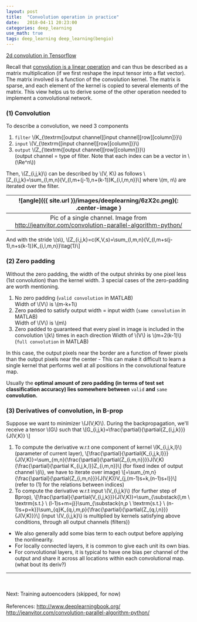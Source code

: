 ```yaml
---
layout: post
title:  "Convolution operation in practice"
date:   2018-04-11 20:23:00
categories: deep_learning
use_math: true
tags: deep_learning deep_learning(bengio)
---
```

<a href="https://www.tensorflow.org/api_docs/python/tf/nn/conv2d" target="_blank">2d convolution in Tensorflow</a>

Recall that <a href="{{site.url}}/deep_learning/2018/03/29/cnn.html" target="_blank">convolution is a linear operation</a> and can thus be described as a matrix multiplication (if we first reshape the input tensor into a flat vector). The matrix involved is a function of the convolution kernel. The matrix is sparse, and each element of the kernel is copied to several elements of the matrix. This view helps us to derive some of the other operation needed to implement a convolutional network.

### (1) Convolution
To describe a convolution, we need 3 components

1. `filter` \\(K_{\textrm{[output channel][input channel][row][column]}}\\)
2. `input` \\(V_{\textrm{[input channel][row][column]}}\\)
3. `output` \\(Z_{\textrm{[output channel][row][column]}}\\)  
(output channel = type of filter. Note that each index can be a vector in \\(\Re^n\\))

Then, \\(Z_{i,j,k}\\) can be described by \\(V, K\\) as follows \\[Z_{i,j,k}=\sum_{l,m,n}{V_{l,m+(j-1),n+(k-1)}K_{i,l,m,n}}\\]
where \\(m, n\\) are iterated over the filter.

| ![angle]({{ site.url }}/images/deeplearning/6zX2c.png){: .center-image }| 
|:--:| 
| Pic of a single channel. Image from <a href="http://jeanvitor.com/convolution-parallel-algorithm-python/" target="_blank">http://jeanvitor.com/convolution-parallel-algorithm-python/</a> |


And with the stride \\(s\\), \\[Z_{i,j,k}=c(K,V,s)=\sum_{l,m,n}{V_{l,m+s(j-1),n+s(k-1)}K_{i,l,m,n}}\tag{1}\\]



### (2) Zero padding
Without the zero padding, the width of the output shrinks by one pixel less (1st convolution) than the kernel width. 3 special cases of the zero-padding are worth mentioning.

1. No zero padding (`valid convolution` in MATLAB)  
Width of \\(V\\) is \\(m-k+1\\)
2. Zero padded to satisfy output width = input width (`same convolution` in MATLAB)  
Width of \\(V\\) is \\(m\\)
3. Zero padded to guaranteed that every pixel in image is included in the convolution \\(k\\) times in each direction Width of \\(V\\) is \\(m+2(k-1)\\) (`full convolution` in MATLAB)

In this case, the output pixels near the border are a function of fewer pixels than the output pixels near the center - This can make it difficult to learn a single kernel that performs well at all positions in the convolutional feature map.

Usually the __optimal amount of zero padding (in terms of test set classification accuracy) lies somewhere between__ `valid` __and__ `same` __convolution.__



### (3) Derivatives of convolution, in B-prop
Suppose we want to minimizer \\(J(V,K)\\). During the backpropagation, we'll receive a tensor \\(G\\) such that \\[G_{i,j,k}=\frac{\partial}{\partial{Z_{i,j,k}}}{J(V,K)} \\]

1. To compute the derivative w.r.t one component of kernel \\(K_{i,j,k,l}\\) (parameter of current layer), \\[\frac{\partial}{\partial{K_{i,j,k,l}}}{J(V,K)}=\sum_{m,n}{\frac{\partial}{\partial{Z_{i,m,n}}}}J(V,K){\frac{\partial}{\partial K_{i,j,k,l}}Z_{i,m,n}}\\] (for fixed index of output channel \\(i\\), we have to iterate over image) \\[=\sum_{m,n}{\frac{\partial}{\partial{Z_{i,m,n}}}{J(V,K)}V_{j,(m-1)s+k,(n-1)s+l}}\\] (refer to (1) for the relations between indices)
2. To compute the derivative w.r.t input \\(V_{i,j,k}\\) (for further step of Bprop), \\[\frac{\partial}{\partial{V_{i,j,k}}}{J(V,K)}=\sum_{\substack{l,m \\ \textrm{s.t.} \\ (l-1)s+m=j}}\sum_{\substack{n,p \\ \textrm{s.t.} \\ (n-1)s+p=k}}\sum_{q}K_{q,i,m,p}{\frac{\partial}{\partial{Z_{q,l,n}}}{J(V,K)}}\\] (input \\(V_{i,j,k}\\) is multiplied by kernels satisfying above conditions, through all output channels (filters))



* We also generally add some bias term to each output before applying the nonlinearity.
* For locally connected layers, it is common to give each unit its own bias.
* For convolutional layers, it is typical to have one bias per channel of the output and share it across all locations within each convolutional map. (what bout its deriv?)


<hr>
<br/><br/>
Next:  
Training autoencoders (skipped, for now)
<br/><br/>
References:  
<a href="http://www.deeplearningbook.org/" target="_blank">http://www.deeplearningbook.org/</a>  
<a href="http://jeanvitor.com/convolution-parallel-algorithm-python/" target="_blank">http://jeanvitor.com/convolution-parallel-algorithm-python/</a>
